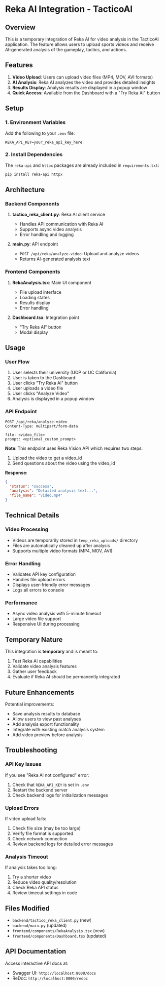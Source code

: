 # Reka AI Integration - TacticoAI

## Overview

This is a temporary integration of Reka AI for video analysis in the TacticoAI application. The feature allows users to upload sports videos and receive AI-generated analysis of the gameplay, tactics, and actions.

## Features

1. **Video Upload**: Users can upload video files (MP4, MOV, AVI formats)
2. **AI Analysis**: Reka AI analyzes the video and provides detailed insights
3. **Results Display**: Analysis results are displayed in a popup window
4. **Quick Access**: Available from the Dashboard with a "Try Reka AI" button

## Setup

### 1. Environment Variables

Add the following to your `.env` file:

```env
REKA_API_KEY=your_reka_api_key_here
```

### 2. Install Dependencies

The `reka-api` and `httpx` packages are already included in `requirements.txt`:

```bash
pip install reka-api httpx
```

## Architecture

### Backend Components

1. **tactico_reka_client.py**: Reka AI client service
   - Handles API communication with Reka AI
   - Supports async video analysis
   - Error handling and logging

2. **main.py**: API endpoint
   - `POST /api/reka/analyze-video`: Upload and analyze videos
   - Returns AI-generated analysis text

### Frontend Components

1. **RekaAnalysis.tsx**: Main UI component
   - File upload interface
   - Loading states
   - Results display
   - Error handling

2. **Dashboard.tsx**: Integration point
   - "Try Reka AI" button
   - Modal display

## Usage

### User Flow

1. User selects their university (UOP or UC California)
2. User is taken to the Dashboard
3. User clicks "Try Reka AI" button
4. User uploads a video file
5. User clicks "Analyze Video"
6. Analysis is displayed in a popup window

### API Endpoint

```http
POST /api/reka/analyze-video
Content-Type: multipart/form-data

file: <video_file>
prompt: <optional_custom_prompt>
```

**Note**: This endpoint uses Reka Vision API which requires two steps:
1. Upload the video to get a video_id
2. Send questions about the video using the video_id

**Response:**
```json
{
  "status": "success",
  "analysis": "Detailed analysis text...",
  "file_name": "video.mp4"
}
```

## Technical Details

### Video Processing

- Videos are temporarily stored in `temp_reka_uploads/` directory
- Files are automatically cleaned up after analysis
- Supports multiple video formats (MP4, MOV, AVI)

### Error Handling

- Validates API key configuration
- Handles file upload errors
- Displays user-friendly error messages
- Logs all errors to console

### Performance

- Async video analysis with 5-minute timeout
- Large video file support
- Responsive UI during processing

## Temporary Nature

This integration is **temporary** and is meant to:
1. Test Reka AI capabilities
2. Validate video analysis features
3. Gather user feedback
4. Evaluate if Reka AI should be permanently integrated

## Future Enhancements

Potential improvements:
- Save analysis results to database
- Allow users to view past analyses
- Add analysis export functionality
- Integrate with existing match analysis system
- Add video preview before analysis

## Troubleshooting

### API Key Issues

If you see "Reka AI not configured" error:
1. Check that `REKA_API_KEY` is set in `.env`
2. Restart the backend server
3. Check backend logs for initialization messages

### Upload Errors

If video upload fails:
1. Check file size (may be too large)
2. Verify file format is supported
3. Check network connection
4. Review backend logs for detailed error messages

### Analysis Timeout

If analysis takes too long:
1. Try a shorter video
2. Reduce video quality/resolution
3. Check Reka API status
4. Review timeout settings in code

## Files Modified

- `backend/tactico_reka_client.py` (new)
- `backend/main.py` (updated)
- `frontend/components/RekaAnalysis.tsx` (new)
- `frontend/components/Dashboard.tsx` (updated)

## API Documentation

Access interactive API docs at:
- Swagger UI: `http://localhost:8000/docs`
- ReDoc: `http://localhost:8000/redoc`
